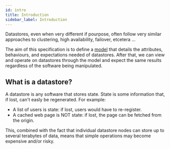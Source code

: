 ```yaml
---
id: intro
title: Introduction
sidebar_label: Introduction
---
```


Datastores, even when very different if pourpose, often follow very similar
approaches to clustering, high availability, failover, etcetera ...

The aim of this specification is to define a
[model](https://en.wikipedia.org/wiki/Conceptual_model) that details the
attributes, behaviours, and expectations needed of datastores.
After that, we can view and operate on datastores through the model
and expect the same results regardless of the software being manipulated.


## What is a datastore?
A datastore is any software that stores state.
State is some information that, if lost, can't easly be regenerated.
For example:

  * A list of users is state: if lost, users would have to re-register.
  * A cached web page is NOT state: if lost, the page can be fetched from the origin.

This, combined with the fact that individual datastore nodes can store up to several terabytes
of data, means that simple operations may become expensive and/or risky.
